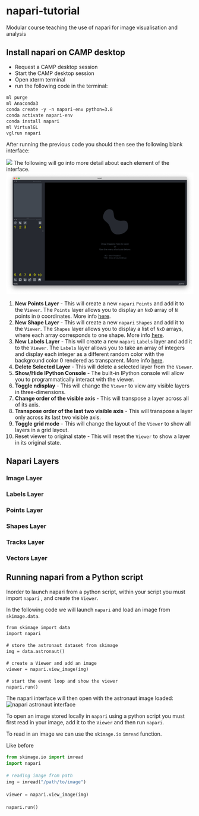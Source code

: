 # napari-tutorial
Modular course teaching the use of napari for image visualisation and analysis


## Install napari on CAMP desktop
- Request a CAMP desktop session
- Start the CAMP desktop session
- Open xterm terminal
- run the following code in the terminal:

```
ml purge
ml Anaconda3
conda create -y -n napari-env python=3.8
conda activate napari-env
conda install napari
ml VirtualGL
vglrun napari
```
After running the previous code you should then see the following blank interface:

![](https://github.com/FrancisCrickInstitute/napari-tutorial/blob/main/images/blank_napari_interface.pnghttps://github.com/FrancisCrickInstitute/napari-tutorial/blob/main/images/blank_napari_interface.png?raw=true)
The following will go into more detail about each element of the interface.
![](https://raw.githubusercontent.com/FrancisCrickInstitute/napari-tutorial/main/images/blank_napari_interface_labels.png?token=GHSAT0AAAAAABXXRCUBCM7ULAN2FAIAWOWSYZN32XQ)

1. **New Points Layer** - This will create a new `napari` `Points` and add it to the `Viewer`. The `Points` layer allows 
you to display an `NxD` array of `N` points in `D` coordinates. More info [here](https://napari.org/stable/howtos/layers/points.html).
2. **New Shape Layer** - This will create a new `napari` `Shapes` and add it to the `Viewer`. The `Shapes`
layer allows you to display a list of `NxD` arrays, where each array corresponds to one shape. More info [here](https://napari.org/stable/howtos/layers/shapes.html).
3. **New Labels Layer** - This will create a new `napari` `Labels` layer and add it to the `Viewer`. The `Labels` layer
allows you to take an array of integers and display each integer as a different random color with the background color
0 rendered as transparent. More info [here](https://napari.org/stable/howtos/layers/labels.html).
4. **Delete Selected Layer** - This will delete a selected layer from the `Viewer`.
5. **Show/Hide IPython Console** - The built-in IPython console will allow you to programmatically interact with the viewer.
6. **Toggle ndisplay** - This will change the `Viewer` to view any visible layers in three-dimensions.
7. **Change order of the visible axis** - This will transpose a layer across all of its axis.
8. **Transpose order of the last two visible axis** - This will transpose a layer only across its last two visible axis.
9. **Toggle grid mode** - This will change the layout of the `Viewer` to show all layers in a grid layout.
10. Reset viewer to original state - This will reset the `Viewer` to show a layer in its original state.

## Napari Layers
### Image Layer

### Labels Layer

### Points Layer

### Shapes Layer

### Tracks Layer

### Vectors Layer


## Running napari from a Python script

Inorder to launch napari from a python script, within your script you must
import `napari` , and create the `Viewer`.

In the following code we will launch `napari` and load an image from 
`skimage.data`.

```python3
from skimage import data
import napari

# store the astronaut dataset from skimage
img = data.astronaut()  

# create a Viewer and add an image
viewer = napari.view_image(img)

# start the event loop and show the viewer
napari.run()
```
The napari interface will then open with the astronaut image loaded:
![napari astronaut interface](https://napari.org/stable/_images/screenshot-add-image.png)

To open an image stored locally in `napari` using a python script you 
must first read in your image, add it to the `Viewer` and then run `napari`.

To read in an image we can use the `skimage.io` `imread` function.

Like before 

```python
from skimage.io import imread
import napari

# reading image from path
img = imread("/path/to/image")

viewer = napari.view_image(img)

napari.run()
```



